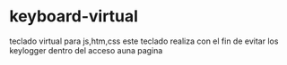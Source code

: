 # keyboard-virtual
teclado virtual para js,htm,css
este teclado realiza con el fin de evitar los keylogger dentro del acceso auna pagina
